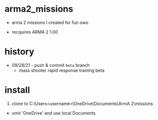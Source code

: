 # arma2_missions
+ arma 2 missions I created for fun owo

+ recquires ARMA 2 1.00 
# history
+ 09/28/21 - push & commit `beta` branch
  - mass shooter rapid response training beta
# install
  1. clone to C:\Users\<username>\OneDrive\Documents\ArmA 2\missions
   - omit 'OneDrive' and use local Documents 
